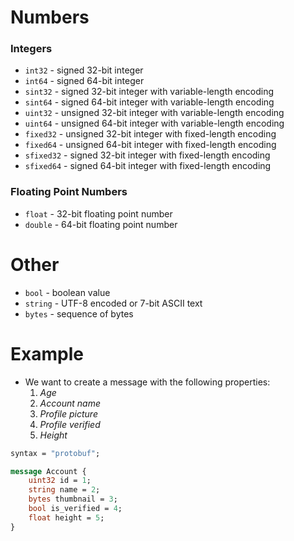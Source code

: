 # Numbers
### Integers
+ `int32` - signed 32-bit integer
+ `int64` - signed 64-bit integer
+ `sint32` - signed 32-bit integer with variable-length encoding
+ `sint64` - signed 64-bit integer with variable-length encoding
+ `uint32` - unsigned 32-bit integer with variable-length encoding
+ `uint64` - unsigned 64-bit integer with variable-length encoding
+ `fixed32` - unsigned 32-bit integer with fixed-length encoding
+ `fixed64` - unsigned 64-bit integer with fixed-length encoding
+ `sfixed32` - signed 32-bit integer with fixed-length encoding
+ `sfixed64` - signed 64-bit integer with fixed-length encoding

### Floating Point Numbers
+ `float` - 32-bit floating point number
+ `double` - 64-bit floating point number

# Other
+ `bool` - boolean value
+ `string` - UTF-8 encoded or 7-bit ASCII text
+ `bytes` - sequence of bytes

# Example
+ We want to create a message with the following properties:
    1. *Age*
    2. *Account name*
    3. *Profile picture*
    4. *Profile verified*
    5. *Height*

```protobuf
syntax = "protobuf";

message Account {
    uint32 id = 1;
    string name = 2;
    bytes thumbnail = 3;
    bool is_verified = 4;
    float height = 5;
}
```
